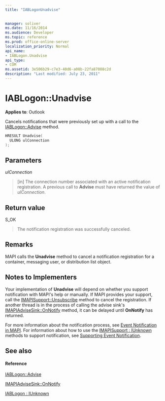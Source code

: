 ```yaml
---
title: "IABLogonUnadvise"
 
 
manager: soliver
ms.date: 11/16/2014
ms.audience: Developer
ms.topic: reference
ms.prod: office-online-server
localization_priority: Normal
api_name:
- IABLogon.Unadvise
api_type:
- COM
ms.assetid: 3e506b29-c7e3-40d6-a08b-22fa87088c2d
description: "Last modified: July 23, 2011"
---
```


# IABLogon::Unadvise

  
  
**Applies to**: Outlook 
  
Cancels notifications that were previously set up with a call to the [IABLogon::Advise](iablogon-advise.md) method. 
  
```cpp
HRESULT Unadvise(
  ULONG ulConnection
);
```

## Parameters

 _ulConnection_
  
> [in] The connection number associated with an active notification registration. A previous call to **Advise** must have returned the value of  _ulConnection_.
    
## Return value

S_OK 
  
> The notification registration was successfully canceled.
    
## Remarks

MAPI calls the **Unadvise** method to cancel a notification registration for a container, messaging user, or distribution list object. 
  
## Notes to Implementers

Your implementation of **Unadvise** will depend on whether you support notification with MAPI's help or manually. If MAPI provides your support, call the [IMAPISupport::Unsubscribe](imapisupport-unsubscribe.md) method to cancel the registration. If another thread is in the process of calling the advise sink's [IMAPIAdviseSink::OnNotify](imapiadvisesink-onnotify.md) method, it can be delayed until **OnNotify** has returned. 
  
For more information about the notification process, see [Event Notification in MAPI](event-notification-in-mapi.md). For information about how to use the [IMAPISupport : IUnknown](imapisupportiunknown.md) methods to support notification, see [Supporting Event Notification](supporting-event-notification.md).
  
## See also

#### Reference

[IABLogon::Advise](iablogon-advise.md)
  
[IMAPIAdviseSink::OnNotify](imapiadvisesink-onnotify.md)
  
[IABLogon : IUnknown](iablogoniunknown.md)


